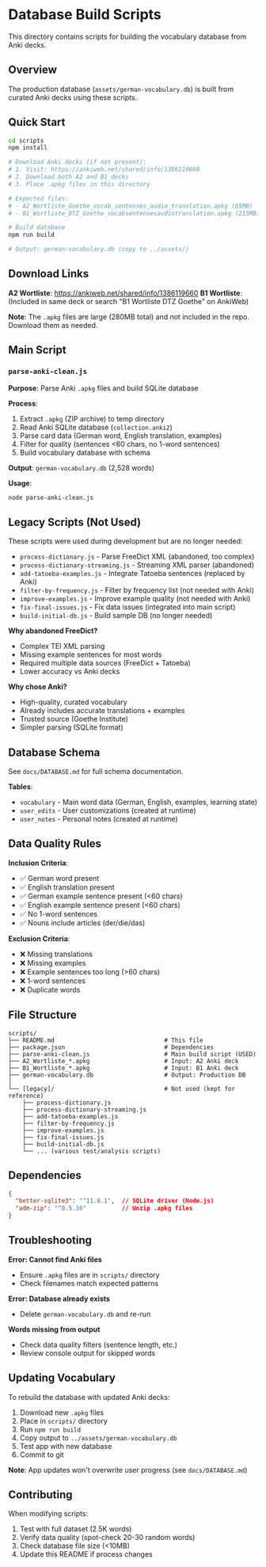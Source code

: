 # Database Build Scripts

This directory contains scripts for building the vocabulary database from Anki decks.

## Overview

The production database (`assets/german-vocabulary.db`) is built from curated Anki decks using these scripts.

## Quick Start

```bash
cd scripts
npm install

# Download Anki decks (if not present):
# 1. Visit: https://ankiweb.net/shared/info/1386119660
# 2. Download both A2 and B1 decks
# 3. Place .apkg files in this directory

# Expected files:
# - A2_Wortliste_Goethe_vocab_sentenses_audio_translation.apkg (65MB)
# - B1_Wortliste_DTZ_Goethe_vocabsentensesaudiotranslation.apkg (215MB)

# Build database
npm run build

# Output: german-vocabulary.db (copy to ../assets/)
```

## Download Links

**A2 Wortliste**: https://ankiweb.net/shared/info/1386119660
**B1 Wortliste**: (Included in same deck or search "B1 Wortliste DTZ Goethe" on AnkiWeb)

**Note**: The `.apkg` files are large (280MB total) and not included in the repo. Download them as needed.

## Main Script

### `parse-anki-clean.js`

**Purpose**: Parse Anki `.apkg` files and build SQLite database

**Process**:
1. Extract `.apkg` (ZIP archive) to temp directory
2. Read Anki SQLite database (`collection.anki2`)
3. Parse card data (German word, English translation, examples)
4. Filter for quality (sentences <60 chars, no 1-word sentences)
5. Build vocabulary database with schema

**Output**: `german-vocabulary.db` (2,528 words)

**Usage**:
```bash
node parse-anki-clean.js
```

## Legacy Scripts (Not Used)

These scripts were used during development but are no longer needed:

- `process-dictionary.js` - Parse FreeDict XML (abandoned, too complex)
- `process-dictionary-streaming.js` - Streaming XML parser (abandoned)
- `add-tatoeba-examples.js` - Integrate Tatoeba sentences (replaced by Anki)
- `filter-by-frequency.js` - Filter by frequency list (not needed with Anki)
- `improve-examples.js` - Improve example quality (not needed with Anki)
- `fix-final-issues.js` - Fix data issues (integrated into main script)
- `build-initial-db.js` - Build sample DB (no longer needed)

**Why abandoned FreeDict?**
- Complex TEI XML parsing
- Missing example sentences for most words
- Required multiple data sources (FreeDict + Tatoeba)
- Lower accuracy vs Anki decks

**Why chose Anki?**
- High-quality, curated vocabulary
- Already includes accurate translations + examples
- Trusted source (Goethe Institute)
- Simpler parsing (SQLite format)

## Database Schema

See `docs/DATABASE.md` for full schema documentation.

**Tables**:
- `vocabulary` - Main word data (German, English, examples, learning state)
- `user_edits` - User customizations (created at runtime)
- `user_notes` - Personal notes (created at runtime)

## Data Quality Rules

**Inclusion Criteria**:
- ✅ German word present
- ✅ English translation present
- ✅ German example sentence present (<60 chars)
- ✅ English example sentence present (<60 chars)
- ✅ No 1-word sentences
- ✅ Nouns include articles (der/die/das)

**Exclusion Criteria**:
- ❌ Missing translations
- ❌ Missing examples
- ❌ Example sentences too long (>60 chars)
- ❌ 1-word sentences
- ❌ Duplicate words

## File Structure

```
scripts/
├── README.md                               # This file
├── package.json                            # Dependencies
├── parse-anki-clean.js                     # Main build script (USED)
├── A2_Wortliste_*.apkg                     # Input: A2 Anki deck
├── B1_Wortliste_*.apkg                     # Input: B1 Anki deck
├── german-vocabulary.db                    # Output: Production DB
│
└── [legacy]/                               # Not used (kept for reference)
    ├── process-dictionary.js
    ├── process-dictionary-streaming.js
    ├── add-tatoeba-examples.js
    ├── filter-by-frequency.js
    ├── improve-examples.js
    ├── fix-final-issues.js
    ├── build-initial-db.js
    └── ... (various test/analysis scripts)
```

## Dependencies

```json
{
  "better-sqlite3": "^11.8.1",  // SQLite driver (Node.js)
  "adm-zip": "^0.5.16"          // Unzip .apkg files
}
```

## Troubleshooting

**Error: Cannot find Anki files**
- Ensure `.apkg` files are in `scripts/` directory
- Check filenames match expected patterns

**Error: Database already exists**
- Delete `german-vocabulary.db` and re-run

**Words missing from output**
- Check data quality filters (sentence length, etc.)
- Review console output for skipped words

## Updating Vocabulary

To rebuild the database with updated Anki decks:

1. Download new `.apkg` files
2. Place in `scripts/` directory
3. Run `npm run build`
4. Copy output to `../assets/german-vocabulary.db`
5. Test app with new database
6. Commit to git

**Note**: App updates won't overwrite user progress (see `docs/DATABASE.md`)

## Contributing

When modifying scripts:
1. Test with full dataset (2.5K words)
2. Verify data quality (spot-check 20-30 random words)
3. Check database file size (<10MB)
4. Update this README if process changes

